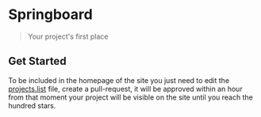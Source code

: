 # Springboard

> Your project's first place

## Get Started

To be included in the homepage of the site you just need to edit the [projects.list](https://github.com/javanile/springboard/edit/main/projects.list) file, create a pull-request, it will be approved within an hour from that moment your project will be visible on the site until you reach the hundred stars.


